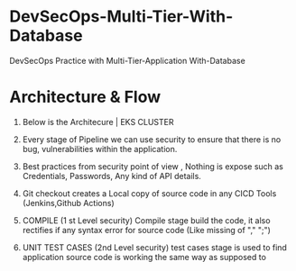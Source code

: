 # DevSecOps-Multi-Tier-With-Database
DevSecOps Practice with Multi-Tier-Application With-Database

# Architecture & Flow

1.	Below is the Architecure  | EKS CLUSTER

2.	Every stage of Pipeline we can use security to ensure that there is no bug, vulnerabilities within the application.

2.	Best practices from security point of view , Nothing is expose such as Credentials, Passwords, Any kind of API details.

4. Git checkout creates a Local copy of source code in any CICD Tools (Jenkins,Github Actions)
   
6. COMPILE (1 st Level security) Compile stage build the code, it also rectifies if any syntax error for source code (Like missing of "," ";")

7. UNIT TEST CASES (2nd Level security) test cases stage is used to find application source code is working the same way as supposed to
